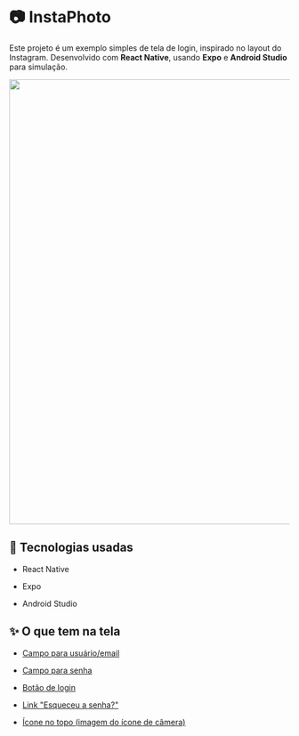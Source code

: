 # 📷 **InstaPhoto**

Este projeto é um exemplo simples de tela de login, inspirado no layout do Instagram. Desenvolvido com **React Native**, usando **Expo** e **Android Studio** para simulação.

<img src="https://github.com/user-attachments/assets/b0d3beb1-6d4f-445b-853d-23055144502b" width="800">

## 🚀 Tecnologias usadas

- React Native

- Expo

- Android Studio

## ✨ O que tem na tela

- <ins>Campo para usuário/email</ins>

- <ins>Campo para senha</ins>

- <ins>Botão de login</ins>

- <ins>Link "Esqueceu a senha?"</ins>

- <ins>Ícone no topo (imagem do ícone de câmera)</ins>
